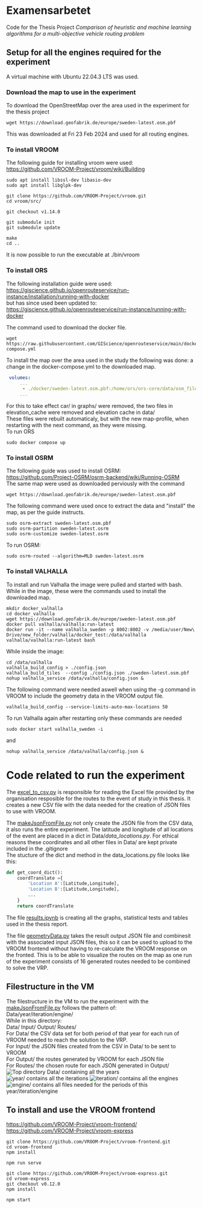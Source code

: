 # Examensarbetet
 Code for the Thesis Project *Comparison of heuristic and machine learning algorithms for a multi-objective vehicle routing problem*

 ## Setup for all the engines required for the experiment
A virtual machine with Ubuntu 22.04.3 LTS was used.


### Download the map to use in the experiment
To download the OpenStreetMap over the area used in the experiment for the thesis project
```
wget https://download.geofabrik.de/europe/sweden-latest.osm.pbf
```
This was downloaded at Fri 23 Feb 2024 and used for all routing engines.

### To install **VROOM**
The following guide for installing vroom were used:  
https://github.com/VROOM-Project/vroom/wiki/Building  
```
sudo apt install libssl-dev libasio-dev
sudo apt install libglpk-dev

git clone https://github.com/VROOM-Project/vroom.git
cd vroom/src/

git checkout v1.14.0

git submodule init
git submodule update

make
cd ..
```  
It is now possible to run the executable at ./bin/vroom


### To install **ORS**
The following installation guide were used:   
https://giscience.github.io/openrouteservice/run-instance/installation/running-with-docker  
but has since used been updated to:  
https://giscience.github.io/openrouteservice/run-instance/running-with-docker   

The command used to download the docker file. 
```
wget https://raw.githubusercontent.com/GIScience/openrouteservice/main/docker-compose.yml
```
To install the map over the area used in the study the following was done:
a change in the docker-compose.yml to the downloaded map.


```yml
 volumes:
     ...
      - ./docker/sweden-latest.osm.pbf:/home/ors/ors-core/data/osm_file.pbf
     ...
```
For this to take effect car/ in graphs/ were removed, the two files in elevation_cache were removed and elevation cache in data/  
These files were rebuilt automaticaly, but with the new map-profile, when restarting with the next command, as they were missing.  
To run ORS 
```
sudo docker compose up
```

### To install **OSRM**
The following guide was used to install OSRM:  
https://github.com/Project-OSRM/osrm-backend/wiki/Running-OSRM  
The same map were used as downloaded perviously with the command 
```
wget https://download.geofabrik.de/europe/sweden-latest.osm.pbf
```

The following command were used once to extract the data and "install" the map, as per the guide instructs.
```
sudo osrm-extract sweden-latest.osm.pbf
sudo osrm-partition sweden-latest.osrm
sudo osrm-customize sweden-latest.osrm
```

To run OSRM:
```
sudo osrm-routed --algorithm=MLD sweden-latest.osrm 
```



### To install **VALHALLA**

To install and run Valhalla the image were pulled and started with bash. While in the image, these were the commands used to install the downloaded map.
```
mkdir docker_valhalla
cd docker_valhalla
wget https://download.geofabrik.de/europe/sweden-latest.osm.pbf
docker pull valhalla/valhalla:run-latest
docker run -it --name valhalla_sweden -p 8002:8002 -v /media/user/New\ Drive/new_folder/valhalla/docker_test:/data/valhalla valhalla/valhalla:run-latest bash
```
While inside the image:
```
cd /data/valhalla
valhalla_build_config > ./config.json
valhalla_build_tiles  --config ./config.json ./sweden-latest.osm.pbf
nohup valhalla_service /data/valhalla/config.json &

```
The following command were needed aswell when using the -g command in VROOM to include the geometry data in the VROOM output file.
```
valhalla_build_config --service-limits-auto-max-locations 50
```
To run Valhalla again after restarting only these commands are needed

```
sudo docker start valhalla_sweden -i
```
and 
```
nohup valhalla_service /data/valhalla/config.json &
```

# Code related to run the experiment
The [excel_to_csv.py](excel_to_csv.py) is responsible for reading the Excel file provided by the organisation resposible for the routes to the event of study in this thesis. It creates a new CSV file with the data needed for the creation of JSON files to use with VROOM.  

The [makeJsonFromFile.py](makeJsonFromFile.py) not only create the JSON file from the CSV data, it also runs the entire experiment. The latitude and longitude of all locations of the event are placed in a dict in Data/*data_locations.py*. For ethical reasons these coordinates and all other files in Data/ are kept private included in the .gitignore  
The stucture of the dict and method in the data_locations.py file looks like this:
```python
def get_coord_dict():
    coordTranslate ={
        'Location A':[Latitude,Longitude],
        'Location B':[Latitude,Longitude],
        ...
    }
    return coordTranslate
```
The file [results.ipynb](results.ipynb) is creating all the graphs, statistical tests and tables used in the thesis report.  

The file [geometryData.py](geometryData.py) takes the result output JSON file and combinesit with the associated input JSON files, this so it can be used to upload to the VROOM frontend without having to re-calculate the VROOM response on the fronted. This is to be able to visualize the routes on the map as one run of the experiment consists of 16 generated routes needed to be combined to solve the VRP.

## Filestructure in the VM
The filestructure in the VM to run the experiment with the [makeJsonFromFile.py](makeJsonFromFile.py) follows the pattern of:  
Data/year/iteration/engine/  
While in this directory:  
Data/ Input/ Output/ Routes/   
For Data/ the CSV data set for both period of that year for each run of VROOM needed to reach the solution to the VRP.    
For Input/ the JSON files created from the CSV in Data/ to be sent to VROOM  
For Output/ the routes generated by VROOM for each JSON file  
For Routes/ the chosen route for each JSON generated in Output/ 
![Top directory Data/ containing all the years](data.png)
![year/ contains all the iterations](year.png)
![iteration/ contains all the engines](iteration.png)
![engine/ contains all files needed for the periods of this year/iteration/engine](engine.png)


## To install and use the VROOM frontend
https://github.com/VROOM-Project/vroom-frontend/  
https://github.com/VROOM-Project/vroom-express  

```
git clone https://github.com/VROOM-Project/vroom-frontend.git
cd vroom-frontend
npm install

npm run serve
```
```
git clone https://github.com/VROOM-Project/vroom-express.git
cd vroom-express
git checkout v0.12.0
npm install

npm start
```

